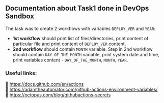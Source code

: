 ## Documentation about Task1 done in DevOps Sandbox

The task was to create 2 workflows with variables `DEPLOY_VER` and `YEAR`: <br>
- **1st workflow** should print list of files/directories, print content of particular file
and print content of `DEPLOY_VER` content. <br>
- **2nd workflow** should contain `MONTH` variable.
Step in 2nd workflow should contain ``DAY_OF_THE_MONTH`` variable, print system date and time,
print variables content - `DAY_OF_THE_MONTH`, `MONTH`, `YEAR`.

### Useful links:

🔗 https://docs.github.com/en/actions <br>
🔗 https://adamtheautomator.com/github-actions-environment-variables/ <br>
🔗 https://octopus.com/blog/githubactions-secrets

